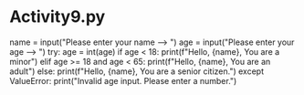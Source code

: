 # Activity9.py
name = input("Please enter your name --> ")
age = input("Please enter your age --> ")
try:
  age = int(age)
  if age < 18:
    print(f"Hello, {name}, You are a minor")
  elif age >= 18 and age < 65:
    print(f"Hello, {name}, You are an adult")
  else:
    print(f"Hello, {name}, You are a senior citizen.")
except ValueError:
  print("Invalid age input. Please enter a number.")
